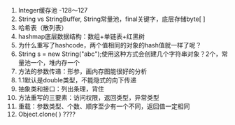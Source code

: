 1. Integer缓存池  -128～127
2. String vs StringBuffer, String常量池，final关键字，底层存储byte[ ]
3. 哈希表（散列表）
4. hashmap底层数据结构：数组+单链表+红黑树
5. 为什么重写了hashcode，两个值相同的对象的hash值就一样了呢？
6. String s = new String("abc");使用这种方式会创建几个字符串对象？2个，常量池一个，堆内存一个
7. 方法的参数传递：形参，画内存图能很好的分析
8. 1.1默认是double类型，不能隐式的向下传递
9. 抽象类和接口：列出条理，背住
10. 方法重写的三要素：访问权限，返回类型，异常类型
11. 重载：参数类型、个数、顺序至少有一个不同，返回值一定相同
12. Object.clone( )  ????

 